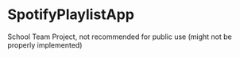 # SpotifyPlaylistApp
School Team Project, not recommended for public use (might not be properly implemented)
